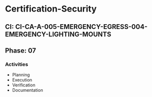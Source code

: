 # Certification-Security

## CI: CI-CA-A-005-EMERGENCY-EGRESS-004-EMERGENCY-LIGHTING-MOUNTS
## Phase: 07

### Activities
- Planning
- Execution
- Verification
- Documentation
